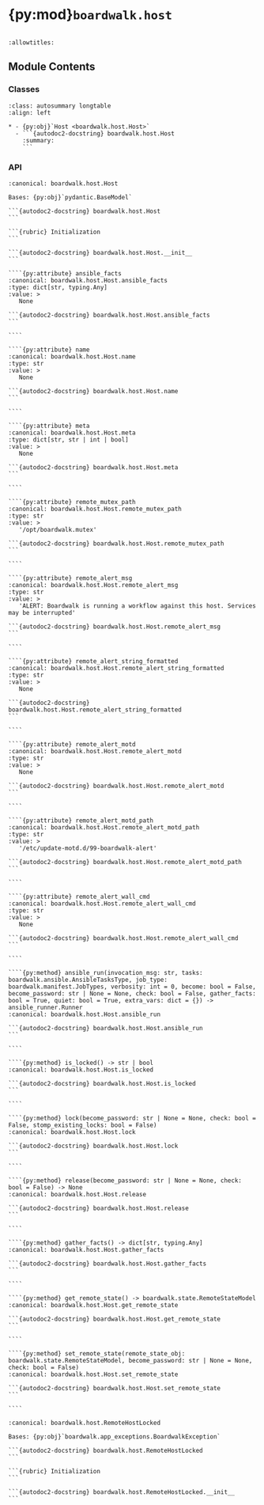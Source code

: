 # {py:mod}`boardwalk.host`

```{py:module} boardwalk.host
```

```{autodoc2-docstring} boardwalk.host
:allowtitles:
```

## Module Contents

### Classes

````{list-table}
:class: autosummary longtable
:align: left

* - {py:obj}`Host <boardwalk.host.Host>`
  - ```{autodoc2-docstring} boardwalk.host.Host
    :summary:
    ```
````

### API

`````{py:class} Host(/, **data: typing.Any)
:canonical: boardwalk.host.Host

Bases: {py:obj}`pydantic.BaseModel`

```{autodoc2-docstring} boardwalk.host.Host
```

```{rubric} Initialization
```

```{autodoc2-docstring} boardwalk.host.Host.__init__
```

````{py:attribute} ansible_facts
:canonical: boardwalk.host.Host.ansible_facts
:type: dict[str, typing.Any]
:value: >
   None

```{autodoc2-docstring} boardwalk.host.Host.ansible_facts
```

````

````{py:attribute} name
:canonical: boardwalk.host.Host.name
:type: str
:value: >
   None

```{autodoc2-docstring} boardwalk.host.Host.name
```

````

````{py:attribute} meta
:canonical: boardwalk.host.Host.meta
:type: dict[str, str | int | bool]
:value: >
   None

```{autodoc2-docstring} boardwalk.host.Host.meta
```

````

````{py:attribute} remote_mutex_path
:canonical: boardwalk.host.Host.remote_mutex_path
:type: str
:value: >
   '/opt/boardwalk.mutex'

```{autodoc2-docstring} boardwalk.host.Host.remote_mutex_path
```

````

````{py:attribute} remote_alert_msg
:canonical: boardwalk.host.Host.remote_alert_msg
:type: str
:value: >
   'ALERT: Boardwalk is running a workflow against this host. Services may be interrupted'

```{autodoc2-docstring} boardwalk.host.Host.remote_alert_msg
```

````

````{py:attribute} remote_alert_string_formatted
:canonical: boardwalk.host.Host.remote_alert_string_formatted
:type: str
:value: >
   None

```{autodoc2-docstring} boardwalk.host.Host.remote_alert_string_formatted
```

````

````{py:attribute} remote_alert_motd
:canonical: boardwalk.host.Host.remote_alert_motd
:type: str
:value: >
   None

```{autodoc2-docstring} boardwalk.host.Host.remote_alert_motd
```

````

````{py:attribute} remote_alert_motd_path
:canonical: boardwalk.host.Host.remote_alert_motd_path
:type: str
:value: >
   '/etc/update-motd.d/99-boardwalk-alert'

```{autodoc2-docstring} boardwalk.host.Host.remote_alert_motd_path
```

````

````{py:attribute} remote_alert_wall_cmd
:canonical: boardwalk.host.Host.remote_alert_wall_cmd
:type: str
:value: >
   None

```{autodoc2-docstring} boardwalk.host.Host.remote_alert_wall_cmd
```

````

````{py:method} ansible_run(invocation_msg: str, tasks: boardwalk.ansible.AnsibleTasksType, job_type: boardwalk.manifest.JobTypes, verbosity: int = 0, become: bool = False, become_password: str | None = None, check: bool = False, gather_facts: bool = True, quiet: bool = True, extra_vars: dict = {}) -> ansible_runner.Runner
:canonical: boardwalk.host.Host.ansible_run

```{autodoc2-docstring} boardwalk.host.Host.ansible_run
```

````

````{py:method} is_locked() -> str | bool
:canonical: boardwalk.host.Host.is_locked

```{autodoc2-docstring} boardwalk.host.Host.is_locked
```

````

````{py:method} lock(become_password: str | None = None, check: bool = False, stomp_existing_locks: bool = False)
:canonical: boardwalk.host.Host.lock

```{autodoc2-docstring} boardwalk.host.Host.lock
```

````

````{py:method} release(become_password: str | None = None, check: bool = False) -> None
:canonical: boardwalk.host.Host.release

```{autodoc2-docstring} boardwalk.host.Host.release
```

````

````{py:method} gather_facts() -> dict[str, typing.Any]
:canonical: boardwalk.host.Host.gather_facts

```{autodoc2-docstring} boardwalk.host.Host.gather_facts
```

````

````{py:method} get_remote_state() -> boardwalk.state.RemoteStateModel
:canonical: boardwalk.host.Host.get_remote_state

```{autodoc2-docstring} boardwalk.host.Host.get_remote_state
```

````

````{py:method} set_remote_state(remote_state_obj: boardwalk.state.RemoteStateModel, become_password: str | None = None, check: bool = False)
:canonical: boardwalk.host.Host.set_remote_state

```{autodoc2-docstring} boardwalk.host.Host.set_remote_state
```

````

`````

````{py:exception} RemoteHostLocked(message: str)
:canonical: boardwalk.host.RemoteHostLocked

Bases: {py:obj}`boardwalk.app_exceptions.BoardwalkException`

```{autodoc2-docstring} boardwalk.host.RemoteHostLocked
```

```{rubric} Initialization
```

```{autodoc2-docstring} boardwalk.host.RemoteHostLocked.__init__
```

````
